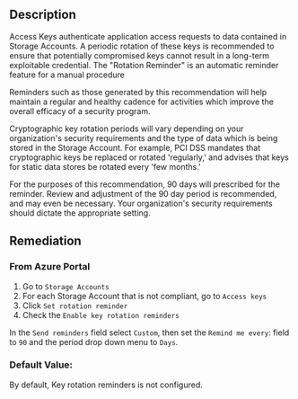 ## Description

Access Keys authenticate application access requests to data contained in Storage Accounts. A periodic rotation of these keys is recommended to ensure that potentially compromised keys cannot result in a long-term exploitable credential. The "Rotation Reminder" is an automatic reminder feature for a manual procedure

Reminders such as those generated by this recommendation will help maintain a regular and healthy cadence for activities which improve the overall efficacy of a security program.

Cryptographic key rotation periods will vary depending on your organization's security requirements and the type of data which is being stored in the Storage Account. For example, PCI DSS mandates that cryptographic keys be replaced or rotated 'regularly,' and advises that keys for static data stores be rotated every 'few months.'

For the purposes of this recommendation, 90 days will prescribed for the reminder. Review and adjustment of the 90 day period is recommended, and may even be necessary. Your organization's security requirements should dictate the appropriate setting.

## Remediation

### From Azure Portal

  1. Go to `Storage Accounts`
  2. For each Storage Account that is not compliant, go to `Access keys`
  3. Click `Set rotation reminder`
  4. Check the `Enable key rotation reminders`

In the `Send reminders` field select `Custom`, then set the `Remind me every`: field to `90` and
the period drop down menu to `Days`.

### Default Value:

By default, Key rotation reminders is not configured.